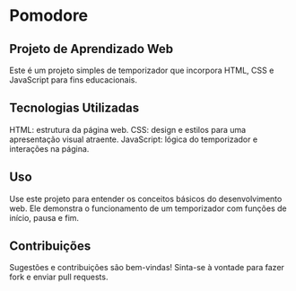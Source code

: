 # Pomodore

## Projeto de Aprendizado Web
Este é um projeto simples de temporizador que incorpora HTML, CSS e JavaScript para fins educacionais.

## Tecnologias Utilizadas
HTML: estrutura da página web.
CSS: design e estilos para uma apresentação visual atraente.
JavaScript: lógica do temporizador e interações na página.

## Uso
Use este projeto para entender os conceitos básicos do desenvolvimento web. Ele demonstra o funcionamento de um temporizador com funções de início, pausa e fim.

## Contribuições
Sugestões e contribuições são bem-vindas! Sinta-se à vontade para fazer fork e enviar pull requests.
